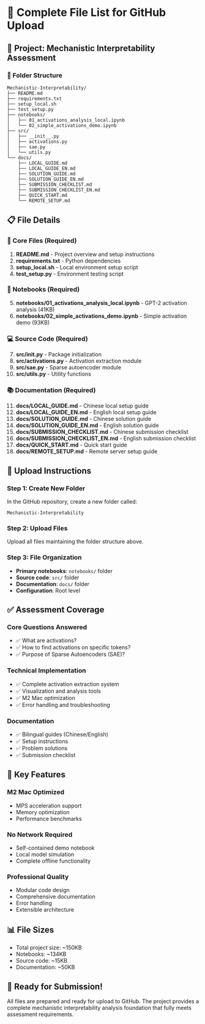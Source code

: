 # 📁 Complete File List for GitHub Upload

## 🎯 Project: Mechanistic Interpretability Assessment

### 📂 Folder Structure
```
Mechanistic-Interpretability/
├── README.md
├── requirements.txt
├── setup_local.sh
├── test_setup.py
├── notebooks/
│   ├── 01_activations_analysis_local.ipynb
│   └── 02_simple_activations_demo.ipynb
├── src/
│   ├── __init__.py
│   ├── activations.py
│   ├── sae.py
│   └── utils.py
└── docs/
    ├── LOCAL_GUIDE.md
    ├── LOCAL_GUIDE_EN.md
    ├── SOLUTION_GUIDE.md
    ├── SOLUTION_GUIDE_EN.md
    ├── SUBMISSION_CHECKLIST.md
    ├── SUBMISSION_CHECKLIST_EN.md
    ├── QUICK_START.md
    └── REMOTE_SETUP.md
```

## 📋 File Details

### 🔧 Core Files (Required)
1. **README.md** - Project overview and setup instructions
2. **requirements.txt** - Python dependencies
3. **setup_local.sh** - Local environment setup script
4. **test_setup.py** - Environment testing script

### 📓 Notebooks (Required)
5. **notebooks/01_activations_analysis_local.ipynb** - GPT-2 activation analysis (41KB)
6. **notebooks/02_simple_activations_demo.ipynb** - Simple activation demo (93KB)

### 💻 Source Code (Required)
7. **src/__init__.py** - Package initialization
8. **src/activations.py** - Activation extraction module
9. **src/sae.py** - Sparse autoencoder module
10. **src/utils.py** - Utility functions

### 📚 Documentation (Required)
11. **docs/LOCAL_GUIDE.md** - Chinese local setup guide
12. **docs/LOCAL_GUIDE_EN.md** - English local setup guide
13. **docs/SOLUTION_GUIDE.md** - Chinese solution guide
14. **docs/SOLUTION_GUIDE_EN.md** - English solution guide
15. **docs/SUBMISSION_CHECKLIST.md** - Chinese submission checklist
16. **docs/SUBMISSION_CHECKLIST_EN.md** - English submission checklist
17. **docs/QUICK_START.md** - Quick start guide
18. **docs/REMOTE_SETUP.md** - Remote server setup guide

## 🚀 Upload Instructions

### Step 1: Create New Folder
In the GitHub repository, create a new folder called:
```
Mechanistic-Interpretability
```

### Step 2: Upload Files
Upload all files maintaining the folder structure above.

### Step 3: File Organization
- **Primary notebooks**: `notebooks/` folder
- **Source code**: `src/` folder  
- **Documentation**: `docs/` folder
- **Configuration**: Root level

## ✅ Assessment Coverage

### Core Questions Answered
- ✅ What are activations?
- ✅ How to find activations on specific tokens?
- ✅ Purpose of Sparse Autoencoders (SAE)?

### Technical Implementation
- ✅ Complete activation extraction system
- ✅ Visualization and analysis tools
- ✅ M2 Mac optimization
- ✅ Error handling and troubleshooting

### Documentation
- ✅ Bilingual guides (Chinese/English)
- ✅ Setup instructions
- ✅ Problem solutions
- ✅ Submission checklist

## 🎯 Key Features

### M2 Mac Optimized
- MPS acceleration support
- Memory optimization
- Performance benchmarks

### No Network Required
- Self-contained demo notebook
- Local model simulation
- Complete offline functionality

### Professional Quality
- Modular code design
- Comprehensive documentation
- Error handling
- Extensible architecture

## 📊 File Sizes
- Total project size: ~150KB
- Notebooks: ~134KB
- Source code: ~15KB
- Documentation: ~50KB

## 🎉 Ready for Submission!

All files are prepared and ready for upload to GitHub. The project provides a complete mechanistic interpretability analysis foundation that fully meets assessment requirements. 